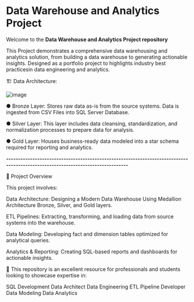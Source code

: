 # Data Warehouse and Analytics Project

Welcome to the **Data Warehouse and Analytics Project repository**

This Project demonstrates a comprehensive data warehousing and analytics solution, from building a data warehouse to generating actionable insights. Designed as a portfolio project to highlights industry best practicesin data engineering and analytics.

🏗️ Data Architecture:

![image](https://github.com/user-attachments/assets/b8f85663-80b3-45e5-816a-d76f20d86e02)

● Bronze Layer: Stores raw data as-is from the source systems. Data is ingested from CSV Files into SQL Server Database.

● Silver Layer: This layer includes data cleansing, standardization, and normalization processes to prepare data for analysis.

● Gold Layer: Houses business-ready data modeled into a star schema required for reporting and analytics.

**-------------------------------------------------------------------------------------------------------------------------------**

📖 Project Overview

This project involves:

Data Architecture: Designing a Modern Data Warehouse Using Medallion Architecture Bronze, Silver, and Gold layers.

ETL Pipelines: Extracting, transforming, and loading data from source systems into the warehouse.

Data Modeling: Developing fact and dimension tables optimized for analytical queries.

Analytics & Reporting: Creating SQL-based reports and dashboards for actionable insights.

🎯 This repository is an excellent resource for professionals and students looking to showcase expertise in:

SQL Development
Data Architect
Data Engineering
ETL Pipeline Developer
Data Modeling
Data Analytics
